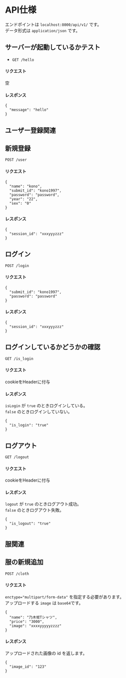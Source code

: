 # API仕様
エンドポイントは `localhost:8000/api/v1/` です。  
データ形式は `application/json` です。

## サーバーが起動しているかテスト
- `GET /hello`  
#### リクエスト
空
#### レスポンス
```
{
  "message": "hello"
}
```

## ユーザー登録関連

## 新規登録
`POST /user`
#### リクエスト
```
{
  "name": "kono",
  "submit_id": "kono1997",
  "password": "password",
  "year": "22",
  "sex": "0"
}
```
#### レスポンス
```
{
  "session_id": "xxxyyyzzz"
}
```

## ログイン
`POST /login`  
#### リクエスト
```
{
  "submit_id": "kono1997",
  "password": "password"
}
```
#### レスポンス
```
{
  "session_id": "xxxyyyzzz"
}
```

## ログインしているかどうかの確認
`GET /is_login`  
#### リクエスト
cookieをHeaderに付与
#### レスポンス
`isLogin` が `true` のときログインしている。  
`false` のときログインしていない。
```
{
  "is_login": "true"
}
```

## ログアウト
`GET /logout`  
#### リクエスト
cookieをHeaderに付与
#### レスポンス
`logout` が `true` のときログアウト成功。  
`false` のときログアウト失敗。
```
{
  "is_logout": "true"
}
```

## 服関連
## 服の新規追加
`POST /cloth`  
#### リクエスト
`enctype="multipart/form-data"` を指定する必要があります。  
アップロードする `image` は `base64`です。
```
{
  "name": "乃木坂Tシャツ",
  "price": "3000",
  "image": "xxxxyyyyyzzzz"
}
```
#### レスポンス
アップロードされた画像の id を返します。
```
{
  "image_id": "123"
}
```
